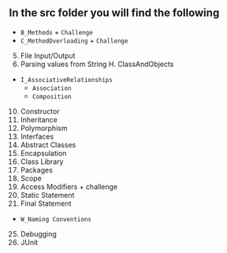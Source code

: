 
## In the src folder you will find the following

- `B_Methods` + `Challenge`
- `C_MethodOverloading` + `Challenge`
5. File Input/Output
7. Parsing values from String
H. ClassAndObjects
- `I_AssociativeRelationships`
    - `Association`
    - `Composition`
10. Constructor
11. Inheritance
16. Polymorphism
17. Interfaces
18. Abstract Classes
15. Encapsulation
19. Class Library    
19. Packages    
20. Scope
21. Access Modifiers + challenge
22. Static Statement
23. Final Statement
- `W_Naming Conventions`
25. Debugging    
25. JUnit

